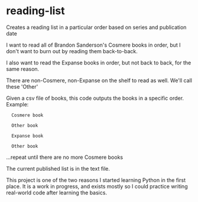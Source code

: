 # reading-list
Creates a reading list in a particular order based on series and publication date

I want to read all of Brandon Sanderson's Cosmere books in order, but I don't want to burn out by reading them back-to-back.

I also want to read the Expanse books in order, but not back to back, for the same reason.

There are non-Cosmere, non-Expanse on the shelf to read as well. We'll call these 'Other'

Given a csv file of books, this code outputs the books in a specific order. Example:

      Cosmere book

      Other book

      Expanse book

      Other book
  
  ...repeat until there are no more Cosmere books


The current published list is in the text file.

This project is one of the two reasons I started learning Python in the first place.
It is a work in progress, and exists mostly so I could practice writing real-world code after learning the basics.

